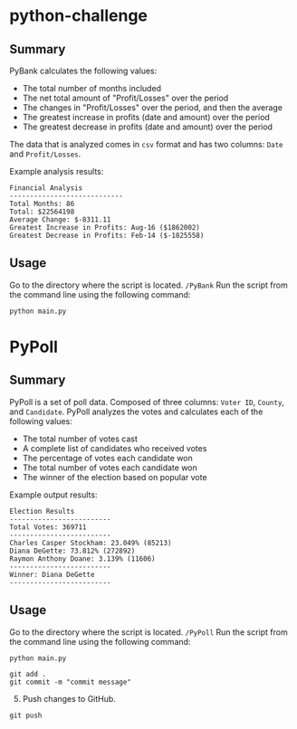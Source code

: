 # python-challenge

## Summary
PyBank calculates the following values:

- The total number of months included
- The net total amount of "Profit/Losses" over the period
- The changes in "Profit/Losses" over the period, and then the average
- The greatest increase in profits (date and amount) over the period
- The greatest decrease in profits (date and amount) over the period

The data that is analyzed comes in `csv` format and has two columns: `Date` and `Profit/Losses`.

Example analysis results:
```
Financial Analysis
----------------------------
Total Months: 86
Total: $22564198
Average Change: $-8311.11
Greatest Increase in Profits: Aug-16 ($1862002)
Greatest Decrease in Profits: Feb-14 ($-1825558)
```

## Usage

Go to the directory where the script is located.
`/PyBank`
Run the script from the command line using the following command: 
```
python main.py
```

# PyPoll

## Summary
PyPoll is a set of poll data. 
Composed of three columns: `Voter ID`, `County`, and `Candidate`. 
PyPoll analyzes the votes and calculates each of the following values:

- The total number of votes cast
- A complete list of candidates who received votes
- The percentage of votes each candidate won
- The total number of votes each candidate won
- The winner of the election based on popular vote

Example output results:

```
Election Results
-------------------------
Total Votes: 369711
-------------------------
Charles Casper Stockham: 23.049% (85213)
Diana DeGette: 73.812% (272892)
Raymon Anthony Doane: 3.139% (11606)
-------------------------
Winner: Diana DeGette
-------------------------
```
## Usage

Go to the directory where the script is located.
`/PyPoll`
Run the script from the command line using the following command: 
```
python main.py
```
```
git add .
git commit -m "commit message"
```
5. Push changes to GitHub.
```
git push
```